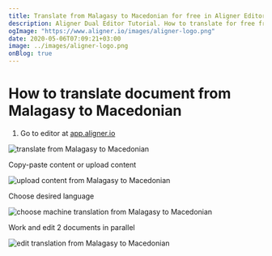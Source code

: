 ```yaml
---
title: Translate from Malagasy to Macedonian for free in Aligner Editor
description: Aligner Dual Editor Tutorial. How to translate for free from Malagasy to Macedonian. Aligner is multilingual document management platform. 
ogImage: "https://www.aligner.io/images/aligner-logo.png"
date: 2020-05-06T07:09:21+03:00
image: ../images/aligner-logo.png
onBlog: true
---
```


# How to translate document from Malagasy to Macedonian

1. Go to editor at [app.aligner.io](https://app.aligner.io "Aligner App web page")

![translate from Malagasy to Macedonian](../aligner-blank-editor.png "translate from Malagasy to Macedonian")

Copy-paste content or upload content

![upload content from Malagasy to Macedonian](../aligner-uploaded-document.png "upload content from Malagasy to Macedonian")

Choose desired language

![choose machine translation from Malagasy to Macedonian](../aligner-language-dropdown.png "choose machine translation from Malagasy to Macedonian")

Work and edit 2 documents in parallel

![edit translation from Malagasy to Macedonian](../aligner-double-sitded-editor.png "edit translation from Malagasy to Macedonian")

